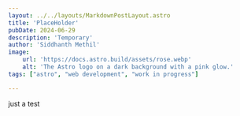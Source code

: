 ```yaml
---
layout: ../../layouts/MarkdownPostLayout.astro
title: 'PlaceHolder'
pubDate: 2024-06-29
description: 'Temporary'
author: 'Siddhanth Methil'
image:
    url: 'https://docs.astro.build/assets/rose.webp'
    alt: 'The Astro logo on a dark background with a pink glow.'
tags: ["astro", "web development", "work in progress"]

---
```

just a test